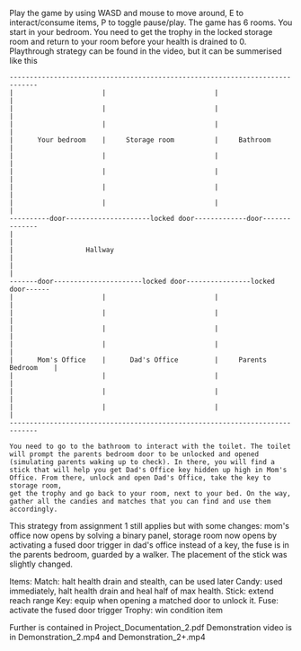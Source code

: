 Play the game by using WASD and mouse to move around, E to interact/consume items, P to toggle pause/play.
The game has 6 rooms. You start in your bedroom. You need to get the trophy in the locked storage room and return to your room before your health is drained to 0.
Playthrough strategy can be found in the video, but it can be summerised like this
```
-----------------------------------------------------------------------------
|                      |                           |                        |
|                      |                           |                        |
|                      |                           |                        |
|      Your bedroom    |     Storage room          |     Bathroom           |
|                      |                           |                        |
|                      |                           |                        |
|                      |                           |                        |
|                      |                           |                        |
----------door---------------------locked door-------------door--------------
|                                                                           |
|                  Hallway                                                  |
|                                                                           |
-------door----------------------locked door----------------locked door------
|                      |                           |                        |
|                      |                           |                        |
|                      |                           |                        |
|                      |                           |                        |
|      Mom's Office    |      Dad's Office         |     Parents Bedroom    |
|                      |                           |                        |
|                      |                           |                        |
|                      |                           |                        |
-----------------------------------------------------------------------------
```
```
You need to go to the bathroom to interact with the toilet. The toilet will prompt the parents bedroom door to be unlocked and opened (simulating parents waking up to check). In there, you will find a stick that will help you get Dad's Office key hidden up high in Mom's Office. From there, unlock and open Dad's Office, take the key to storage room,
get the trophy and go back to your room, next to your bed. On the way, gather all the candies and matches that you can find and use them accordingly.
```
This strategy from assignment 1 still applies but with some changes: mom's office now opens by solving a binary panel, storage room now opens by activating a fused door trigger in dad's office instead of a key, the fuse is in the parents bedroom, guarded by a walker. The placement of the stick was slightly changed.

Items:
Match: halt health drain and stealth, can be used later
Candy: used immediately, halt health drain and heal half of max health.
Stick: extend reach range
Key: equip when opening a matched door to unlock it.
Fuse: activate the fused door trigger
Trophy: win condition item

Further is contained in Project_Documentation_2.pdf
Demonstration video is in Demonstration_2.mp4 and Demonstration_2+.mp4